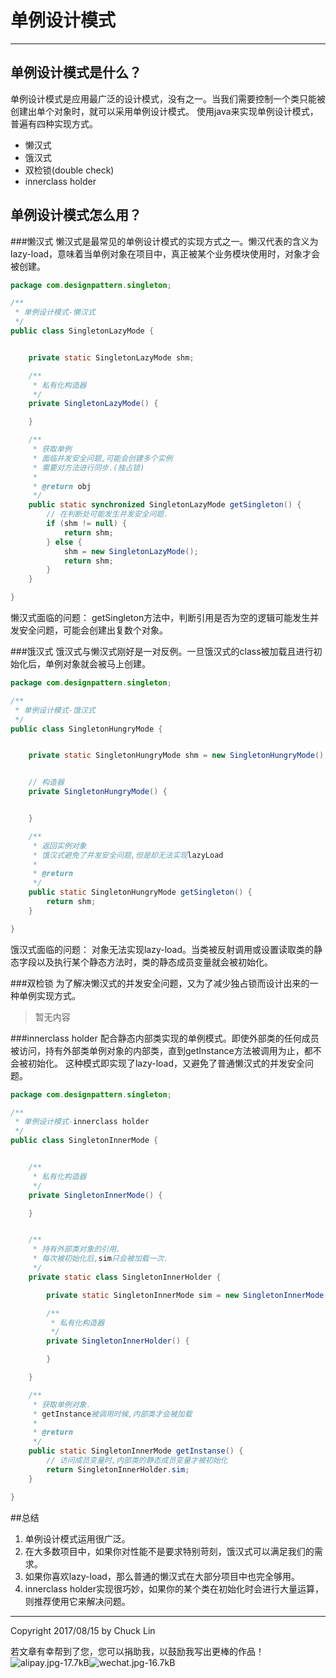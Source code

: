 # 单例设计模式


---

## 单例设计模式是什么？
单例设计模式是应用最广泛的设计模式，没有之一。当我们需要控制一个类只能被创建出单个对象时，就可以采用单例设计模式。
使用java来实现单例设计模式，普遍有四种实现方式。

 - 懒汉式
 - 饿汉式
 - 双检锁(double check)
 - innerclass holder

## 单例设计模式怎么用？
###懒汉式
懒汉式是最常见的单例设计模式的实现方式之一。懒汉代表的含义为lazy-load，意味着当单例对象在项目中，真正被某个业务模块使用时，对象才会被创建。
```java
package com.designpattern.singleton;

/**
 * 单例设计模式-懒汉式
 */
public class SingletonLazyMode {


    private static SingletonLazyMode shm;

    /**
     * 私有化构造器
     */
    private SingletonLazyMode() {

    }

    /**
     * 获取单例
     * 面临并发安全问题,可能会创建多个实例
     * 需要对方法进行同步.(独占锁)
     *
     * @return obj
     */
    public static synchronized SingletonLazyMode getSingleton() {
        // 在判断处可能发生并发安全问题.
        if (shm != null) {
            return shm;
        } else {
            shm = new SingletonLazyMode();
            return shm;
        }
    }

}
```
懒汉式面临的问题：
getSingleton方法中，判断引用是否为空的逻辑可能发生并发安全问题，可能会创建出复数个对象。

###饿汉式
饿汉式与懒汉式刚好是一对反例。一旦饿汉式的class被加载且进行初始化后，单例对象就会被马上创建。
```java
package com.designpattern.singleton;

/**
 * 单例设计模式-饿汉式
 */
public class SingletonHungryMode {


    private static SingletonHungryMode shm = new SingletonHungryMode();


    // 构造器
    private SingletonHungryMode() {


    }

    /**
     * 返回实例对象
     * 饿汉式避免了并发安全问题,但是却无法实现lazyLoad
     *
     * @return
     */
    public static SingletonHungryMode getSingleton() {
        return shm;
    }

}

```
饿汉式面临的问题：
对象无法实现lazy-load。当类被反射调用或设置读取类的静态字段以及执行某个静态方法时，类的静态成员变量就会被初始化。

###双检锁
为了解决懒汉式的并发安全问题，又为了减少独占锁而设计出来的一种单例实现方式。
>暂无内容

###innerclass holder
配合静态内部类实现的单例模式。即使外部类的任何成员被访问，持有外部类单例对象的内部类，直到getInstance方法被调用为止，都不会被初始化。
这种模式即实现了lazy-load，又避免了普通懒汉式的并发安全问题。
```java
package com.designpattern.singleton;

/**
 * 单例设计模式-innerclass holder
 */
public class SingletonInnerMode {


    /**
     * 私有化构造器
     */
    private SingletonInnerMode() {

    }


    /**
     * 持有外部类对象的引用.
     * 每次被初始化后,sim只会被加载一次.
     */
    private static class SingletonInnerHolder {

        private static SingletonInnerMode sim = new SingletonInnerMode();

        /**
         * 私有化构造器
         */
        private SingletonInnerHolder() {

        }

    }

    /**
     * 获取单例对象.
     * getInstance被调用时候,内部类才会被加载
     *
     * @return
     */
    public static SingletonInnerMode getInstanse() {
        // 访问成员变量时,内部类的静态成员变量才被初始化
        return SingletonInnerHolder.sim;
    }

}


```

##总结
1. 单例设计模式运用很广泛。
2. 在大多数项目中，如果你对性能不是要求特别苛刻，饿汉式可以满足我们的需求。
3. 如果你喜欢lazy-load，那么普通的懒汉式在大部分项目中也完全够用。
4. innerclass holder实现很巧妙，如果你的某个类在初始化时会进行大量运算，则推荐使用它来解决问题。


---
Copyright 2017/08/15 by Chuck Lin

若文章有幸帮到了您，您可以捐助我，以鼓励我写出更棒的作品！
![alipay.jpg-17.7kB][99]![wechat.jpg-16.7kB][98]


[99]: http://static.zybuluo.com/mikumikulch/6g65s5tsspdmsk87a8ariszo/alipay.jpg
[98]: http://static.zybuluo.com/mikumikulch/rk5hldgo4wi9fv23xu3vm8pf/wechat.jpg



